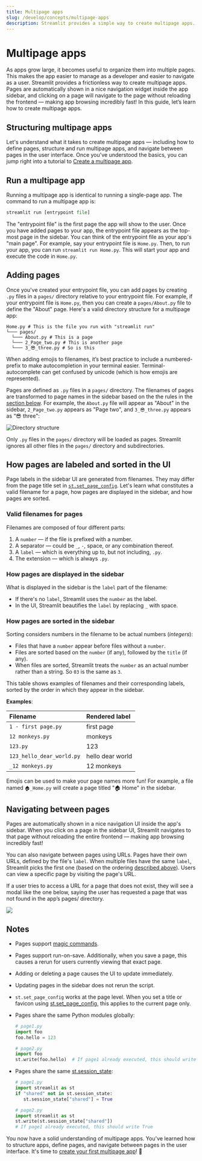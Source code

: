 ```yaml
---
title: Multipage apps
slug: /develop/concepts/multipage-apps
description: Streamlit provides a simple way to create multipage apps.
---
```


# Multipage apps

As apps grow large, it becomes useful to organize them into multiple pages. This makes the app easier to manage as a developer and easier to navigate as a user. Streamlit provides a frictionless way to create multipage apps. Pages are automatically shown in a nice navigation widget inside the app sidebar, and clicking on a page will navigate to the page without reloading the frontend — making app browsing incredibly fast! In this guide, let’s learn how to create multipage apps.

## Structuring multipage apps

Let's understand what it takes to create multipage apps — including how to define pages, structure and run multipage apps, and navigate between pages in the user interface. Once you've understood the basics, you can jump right into a tutorial to [Create a multipage app](/get-started/tutorials/create-a-multipage-app).

## Run a multipage app

Running a multipage app is identical to running a single-page app. The command to run a multipage app is:

```python
streamlit run [entrypoint file]
```

The "entrypoint file" is the first page the app will show to the user. Once you have added pages to your app, the entrypoint file appears as the top-most page in the sidebar. You can think of the entrypoint file as your app's "main page". For example, say your entrypoint file is `Home.py`. Then, to run your app, you can run `streamlit run Home.py`. This will start your app and execute the code in `Home.py`.

## Adding pages

Once you've created your entrypoint file, you can add pages by creating `.py` files in a `pages/` directory relative to your entrypoint file. For example, if your entrypoint file is `Home.py`, then you can create a `pages/About.py` file to define the "About" page. Here's a valid directory structure for a multipage app:

```
Home.py # This is the file you run with "streamlit run"
└─── pages/
  └─── About.py # This is a page
  └─── 2_Page_two.py # This is another page
  └─── 3_😎_three.py # So is this
```

<Tip>

When adding emojis to filenames, it’s best practice to include a numbered-prefix to make autocompletion in your terminal easier. Terminal-autocomplete can get confused by unicode (which is how emojis are represented).

</Tip>

Pages are defined as `.py` files in a `pages/` directory. The filenames of pages are transformed to page names in the sidebar based on the the rules in the [section below](#how-pages-are-labeled-and-sorted-in-the-ui). For example, the `About.py` file will appear as "About" in the sidebar, `2_Page_two.py` appears as "Page two", and `3_😎_three.py` appears as “😎 three":

![Directory structure](/images/mpa-add-pages.png)

Only `.py` files in the `pages/` directory will be loaded as pages. Streamlit ignores all other files in the `pages/` directory and subdirectories.

## How pages are labeled and sorted in the UI

Page labels in the sidebar UI are generated from filenames. They may differ from the page title set in [`st.set_page_config`](/develop/api-reference/configuration/st.set_page_config). Let's learn what constitutes a valid filename for a page, how pages are displayed in the sidebar, and how pages are sorted.

### Valid filenames for pages

Filenames are composed of four different parts:

1. A `number` — if the file is prefixed with a number.
2. A separator — could be `_`, `-`, space, or any combination thereof.
3. A `label` — which is everything up to, but not including, `.py`.
4. The extension — which is always `.py`.

### How pages are displayed in the sidebar

What is displayed in the sidebar is the `label` part of the filename:

- If there's no `label`, Streamlit uses the `number` as the label.
- In the UI, Streamlit beautifies the `label` by replacing `_` with space.

### How pages are sorted in the sidebar

Sorting considers numbers in the filename to be actual numbers (_integers_):

- Files that have a `number` appear before files without a `number`.
- Files are sorted based on the `number` (if any), followed by the `title` (if any).
- When files are sorted, Streamlit treats the `number` as an actual number rather than a string. So `03` is the same as `3`.

This table shows examples of filenames and their corresponding labels, sorted by the order in which they appear in the sidebar.

**Examples**:

| **Filename**              | **Rendered label** |
| :------------------------ | :----------------- |
| `1 - first page.py`       | first page         |
| `12 monkeys.py`           | monkeys            |
| `123.py`                  | 123                |
| `123_hello_dear_world.py` | hello dear world   |
| `_12 monkeys.py`          | 12 monkeys         |

<Tip>

Emojis can be used to make your page names more fun! For example, a file named `🏠_Home.py` will create a page titled "🏠 Home" in the sidebar.

</Tip>

## Navigating between pages

Pages are automatically shown in a nice navigation UI inside the app's sidebar. When you click on a page in the sidebar UI, Streamlit navigates to that page without reloading the entire frontend — making app browsing incredibly fast!

You can also navigate between pages using URLs. Pages have their own URLs, defined by the file's `label`. When multiple files have the same `label`, Streamlit picks the first one (based on the ordering [described above](#how-pages-are-sorted-in-the-sidebar)). Users can view a specific page by visiting the page's URL.

If a user tries to access a URL for a page that does not exist, they will see a modal like the one below, saying the user has requested a page that was not found in the app’s pages/ directory.

<Image src="/images/mpa-page-not-found.png" />

## Notes

- Pages support [magic commands](/develop/api-reference/write-magic/magic).
- Pages support run-on-save. Additionally, when you save a page, this causes a rerun for users currently viewing that exact page.
- Adding or deleting a page causes the UI to update immediately.
- Updating pages in the sidebar does not rerun the script.
- `st.set_page_config` works at the page level. When you set a title or favicon using [st.set_page_config](/develop/api-reference/configuration/st.set_page_config), this applies to the current page only.
- Pages share the same Python modules globally:

  ```python
  # page1.py
  import foo
  foo.hello = 123

  # page2.py
  import foo
  st.write(foo.hello)  # If page1 already executed, this should write 123
  ```

- Pages share the same [st.session_state](/develop/concepts/logical-design/session-state):

  ```python
  # page1.py
  import streamlit as st
  if "shared" not in st.session_state:
     st.session_state["shared"] = True

  # page2.py
  import streamlit as st
  st.write(st.session_state["shared"])
  # If page1 already executed, this should write True
  ```

You now have a solid understanding of multipage apps. You've learned how to structure apps, define pages, and navigate between pages in the user interface. It's time to [create your first multipage app](/get-started/tutorials/create-a-multipage-app)! 🥳
